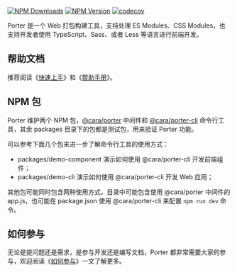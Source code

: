 [![NPM Downloads](https://img.shields.io/npm/dm/@cara/porter.svg?style=flat)](https://www.npmjs.com/package/@cara/porter)
[![NPM Version](http://img.shields.io/npm/v/@cara/porter.svg?style=flat)](https://www.npmjs.com/package/@cara/porter)
[![codecov](https://codecov.io/gh/porterhq/porter/branch/master/graph/badge.svg?token=9CNWJ1N4T9)](https://codecov.io/gh/porterhq/porter)

Porter 是一个 Web 打包构建工具，支持处理 ES Modules、CSS Modules，也支持开发者使用 TypeScript、Sass、或者 Less 等语言进行前端开发。

## 帮助文档

推荐阅读《[快速上手](https://porterhq.github.io/porter/zh/starter)》和《[帮助手册](https://porterhq.github.io/porter/zh/basics)》。

## NPM 包

Porter 维护两个 NPM 包，[@cara/porter](https://github.com/porterhq/porter/tree/master/packages/porter) 中间件和 [@cara/porter-cli](https://github.com/porterhq/porter/tree/master/packages/porter-cli) 命令行工具，其余 packages 目录下的包都是测试包，用来验证 Porter 功能。

可以参考下面几个包来进一步了解命令行工具的使用方式：

- packages/demo-component 演示如何使用 @cara/porter-cli 开发前端组件；
- packages/demo-cli 演示如何使用 @cara/porter-cli 开发 Web 应用；

其他包可能同时包含两种使用方式，目录中可能包含使用 @cara/porter 中间件的 app.js，也可能在 package.json 使用 @cara/porter-cli 来配置 `npm run dev` 命令。

## 如何参与

无论是提问题还是需求，是参与开发还是编写文档，Porter 都非常需要大家的参与，欢迎阅读《[如何参与](https://porterhq.github.io/porter/zh/contributing/guides)》一文了解更多。
